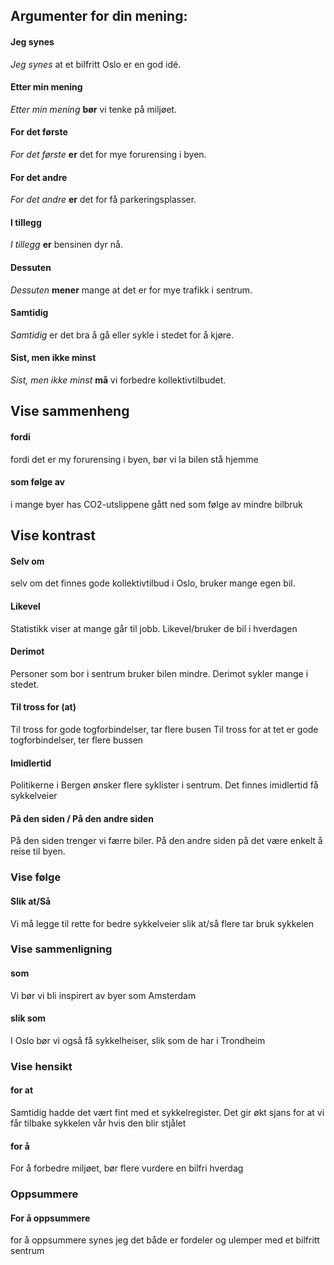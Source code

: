 
## Argumenter for din mening:  
 #### Jeg synes  
 _Jeg synes_ at et bilfritt Oslo er en god idé. 
 #### Etter min mening  
 _Etter min mening_ **bør** vi tenke på miljøet.
#### For det første  
_For det første_ **er** det for mye forurensing i byen.
#### For det andre  
_For det andre_ **er** det for få parkeringsplasser.
#### I tillegg  
_I tillegg_ **er** bensinen dyr nå.
#### Dessuten  
_Dessuten_ **mener** mange at det er for mye trafikk i sentrum.
#### Samtidig  
_Samtidig_ er det bra å gå eller sykle i stedet for å kjøre.
#### Sist, men ikke minst
_Sist, men ikke minst_ **må** vi forbedre kollektivtilbudet.
## Vise sammenheng
#### fordi
fordi det er my forurensing i byen, bør vi la bilen stå hjemme
#### som følge av
i mange byer has CO2-utslippene gått ned som følge av mindre bilbruk

## Vise kontrast
#### Selv om
selv om det finnes gode kollektivtilbud i Oslo, bruker mange egen bil.
#### Likevel
Statistikk viser at mange går til jobb. Likevel/bruker de bil i hverdagen
#### Derimot
Personer som bor i sentrum bruker bilen mindre. Derimot sykler mange i stedet.
#### Til tross for (at)
Til tross for gode togforbindelser, tar flere busen
Til tross for at tet er gode togforbindelser, ter flere bussen
#### Imidlertid
Politikerne i Bergen ønsker flere syklister i sentrum. Det finnes imidlertid få sykkelveier
#### På den siden / På den andre siden
På den siden trenger vi færre biler. På den andre siden på det være enkelt å reise til byen.
### Vise følge
#### Slik at/Så
Vi må legge til rette for bedre sykkelveier slik at/så flere tar bruk sykkelen
### Vise sammenligning
#### som
Vi bør vi bli inspirert av byer som Amsterdam
#### slik som
I Oslo bør vi også få sykkelheiser, slik som de har i Trondheim
### Vise hensikt
#### for at
Samtidig hadde det vært fint med et sykkelregister. Det gir økt sjans for at vi får tilbake sykkelen vår hvis den blir stjålet
#### for å
For å forbedre miljøet, bør flere vurdere en bilfri hverdag

### Oppsummere
#### For å oppsummere
for å oppsummere synes jeg det både er fordeler og ulemper med et bilfritt sentrum
